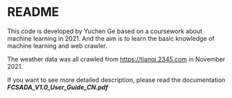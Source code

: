 # README 

This code is developed by Yuchen Ge based on a coursework about machine learning in 2021. And the aim is to learn the basic knowledge of machine learning and web crawler. 

The weather data was all crawled from https://tianqi.2345.com in November 2021.

If you want to see more detailed description, please read the documentation ***FCSADA_V1.0_User_Guide_CN.pdf***